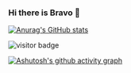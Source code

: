### Hi there is Bravo 👋

[![Anurag's GitHub stats](https://github-readme-stats.vercel.app/api?username=bravos1&show_icons=true&theme=algolia&count_private=true)](https://github.com/anuraghazra/github-readme-stats)

![visitor badge](https://visitor-badge.glitch.me/badge?page_id=jwenjian.visitor-badge)

[![Ashutosh's github activity graph](https://activity-graph.herokuapp.com/graph?username=bravos1&theme=xcode)](https://github.com/ashutosh00710/github-readme-activity-graph)
